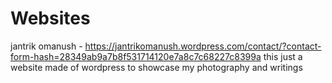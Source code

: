 # Websites
jantrik omanush - https://jantrikomanush.wordpress.com/contact/?contact-form-hash=28349ab9a7b8f531714120e7a8c7c68227c8399a
this just a website made of wordpress to showcase my photography and writings
